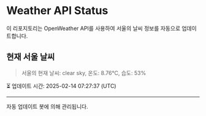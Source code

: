 
# Weather API Status

이 리포지토리는 OpenWeather API를 사용하여 서울의 날씨 정보를 자동으로 업데이트합니다.

## 현재 서울 날씨
> 서울의 현재 날씨: clear sky, 온도: 8.76°C, 습도: 53%

⏳ 업데이트 시간: 2025-02-14 07:27:37 (UTC)

---
자동 업데이트 봇에 의해 관리됩니다.
